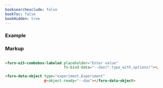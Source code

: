 ```yaml
---
booksearchexclude: false
bookToc: false
bookHidden: true
---
```


### Example

<script type="module" src="/init.js"></script>

<furo-demo-snippet>
<template>
<furo-ui5-combobox-labeled placeholder="Enter value" fn-bind-data="--dao(*.type_with_options)"></furo-ui5-combobox-labeled>
<furo-data-object type="experiment.Experiment" @-object-ready="--dao"></furo-data-object>
</template>
</furo-demo-snippet>

### Markup
```html

<furo-ui5-combobox-labeled placeholder="Enter value" 
                           fn-bind-data="--dao(*.type_with_options)"></furo-ui5-combobox-labeled>

<furo-data-object type="experiment.Experiment" 
                  @-object-ready="--dao"></furo-data-object>

```
